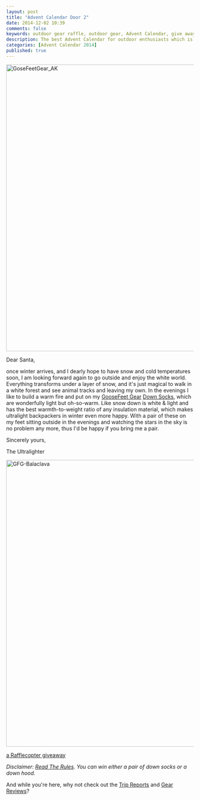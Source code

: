 ```yaml
---
layout: post
title: "Advent Calendar Door 2"
date: 2014-12-02 10:39
comments: false
keywords: outdoor gear raffle, outdoor gear, Advent Calendar, give away
description: The best Advent Calendar for outdoor enthusiasts which is full of great prizes which will enhance your adventures and will make them more ultralight and fun!
categories: [Advent Calendar 2014]
published: true
---
```


<a href="https://www.flickr.com/photos/hendrikmorkel/8235912736" title="GoseFeetGear_AK by Hendrik Morkel, on Flickr"><img src="https://farm9.staticflickr.com/8489/8235912736_e6953f8706_b.jpg" width="1024" height="768" alt="GoseFeetGear_AK"></a>

<!-- more -->

Dear Santa,

once winter arrives, and I dearly hope to have snow and cold temperatures soon, I am looking forward again to go outside and enjoy the white world. Everything transforms under a layer of snow, and it's just magical to walk in a white forest and see animal tracks and leaving my own. In the evenings I like to build a warm fire and put on my [GooseFeet Gear](https://goosefeetgear.com) [Down Socks](https://goosefeetgear.com/products/1-down-socks), which are wonderfully light but oh-so-warm. Like snow down is white & light and has the best warmth-to-weight ratio of any insulation material, which makes ultralight backpackers in winter even more happy. With a pair of these on my feet sitting outside in the evenings and watching the stars in the sky is no problem any more, thus I'd be happy if you bring me a pair.

Sincerely yours,


The Ultralighter

<a href="https://www.flickr.com/photos/hendrikmorkel/15896642496" title="GFG-Balaclava by Hendrik Morkel, on Flickr"><img src="https://farm8.staticflickr.com/7518/15896642496_07eedf2f70_b.jpg" width="1024" height="768" alt="GFG-Balaclava"></a>

<a class="rcptr" href="http://www.rafflecopter.com/rafl/display/2eafd89530/" rel="nofollow" data-raflid="2eafd89530" data-theme="classic" data-template="" id="rcwidget_305rxft4">a Rafflecopter giveaway</a>
<script src="//widget-prime.rafflecopter.com/launch.js"></script>

*Disclaimer: [Read The Rules](http://hikinginfinland.com/2014/11/advent-calendar-2014-the-rules.html). You can win either a pair of down socks or a down hood.* 

And while you're here, why not check out the [Trip Reports](http://hikinginfinland.com/destinations/) and [Gear Reviews](http://hikinginfinland.com/gear-reviews/)?

